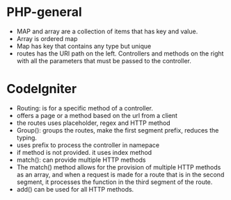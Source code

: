 # PHP-general
- MAP and array are a collection of items that has key and value.
- Array is ordered map
- Map has key that contains any type but unique
- routes has the URI path on the left. Controllers and methods on the right with all the parameters that must be passed to the controller.
> 
# CodeIgniter
- Routing: is for a specific method of a controller.
- offers a page or a method based on the url from a client
- the routes uses placeholder, regex and HTTP method
- Group(): groups the routes, make the first segment prefix, reduces the typing. 
- uses prefix to process the controller in namepace
- if method is not provided. it uses index method
- match(): can provide multiple HTTP methods
- The match() method allows for the provision of multiple HTTP methods as an array, and when a request is made for a route that is in the second segment, it processes the function in the third segment of the route.
- add() can be used for all HTTP methods.


